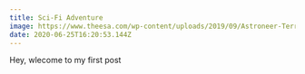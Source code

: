 ```yaml
---
title: Sci-Fi Adventure
image: https://www.theesa.com/wp-content/uploads/2019/09/Astroneer-Terran-Overlook.jpg
date: 2020-06-25T16:20:53.144Z
---
```


Hey, wlecome to my first post